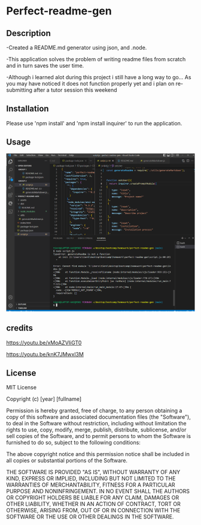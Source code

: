# Perfect-readme-gen

## Description
-Created a README.md generator using json, and .node.

-This application solves the problem of writing readme files from scratch and in turn saves the user time.

-Although i learned alot during this project i still have a long way to go...
As you may have noticed it does not function properly yet and i plan on re-submitting after a tutor session this weekend 

## Installation
Please use 'npm install' and 'npm install inquirer' to run the application.

## Usage 

![alt text](assets/images/Screenshot%20(91).png)

## credits

https://youtu.be/xMoAZVIiGT0

https://youtu.be/knK7JMwxl3M


## License 

MIT License

Copyright (c) [year] [fullname]

Permission is hereby granted, free of charge, to any person obtaining a copy
of this software and associated documentation files (the "Software"), to deal
in the Software without restriction, including without limitation the rights
to use, copy, modify, merge, publish, distribute, sublicense, and/or sell
copies of the Software, and to permit persons to whom the Software is
furnished to do so, subject to the following conditions:

The above copyright notice and this permission notice shall be included in all
copies or substantial portions of the Software.

THE SOFTWARE IS PROVIDED "AS IS", WITHOUT WARRANTY OF ANY KIND, EXPRESS OR
IMPLIED, INCLUDING BUT NOT LIMITED TO THE WARRANTIES OF MERCHANTABILITY,
FITNESS FOR A PARTICULAR PURPOSE AND NONINFRINGEMENT. IN NO EVENT SHALL THE
AUTHORS OR COPYRIGHT HOLDERS BE LIABLE FOR ANY CLAIM, DAMAGES OR OTHER
LIABILITY, WHETHER IN AN ACTION OF CONTRACT, TORT OR OTHERWISE, ARISING FROM,
OUT OF OR IN CONNECTION WITH THE SOFTWARE OR THE USE OR OTHER DEALINGS IN THE
SOFTWARE.